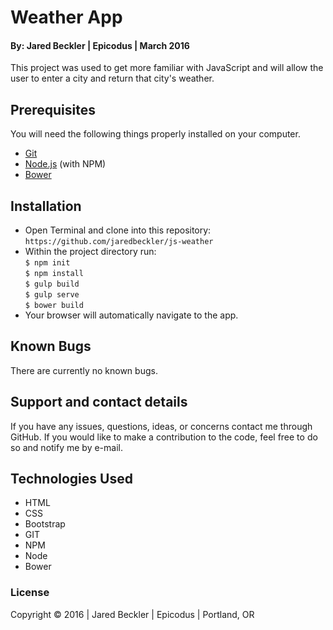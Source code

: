 # Weather App

#### By: Jared Beckler | Epicodus | March 2016

This project was used to get more familiar with JavaScript and will allow the user to enter a city and return that city's weather.

## Prerequisites

You will need the following things properly installed on your computer.

* [Git](http://git-scm.com/)
* [Node.js](http://nodejs.org/) (with NPM)
* [Bower](http://bower.io/)

## Installation

* Open Terminal and clone into this repository: `https://github.com/jaredbeckler/js-weather`
* Within the project directory run:<br>
       ```$ npm init ```<br>
       ```$ npm install ```<br>
       ```$ gulp build ```<br>
       ```$ gulp serve ```<br>
       ```$ bower build ```<br>
* Your browser will automatically navigate to the app.

## Known Bugs

There are currently no known bugs.

## Support and contact details

If you have any issues, questions, ideas, or concerns contact me through GitHub. If you would like to make a contribution to the code, feel free to do so and notify me by e-mail.

## Technologies Used

* HTML
* CSS
* Bootstrap
* GIT
* NPM
* Node
* Bower

### License

Copyright &copy; 2016  |  Jared Beckler  |  Epicodus  |  Portland, OR

